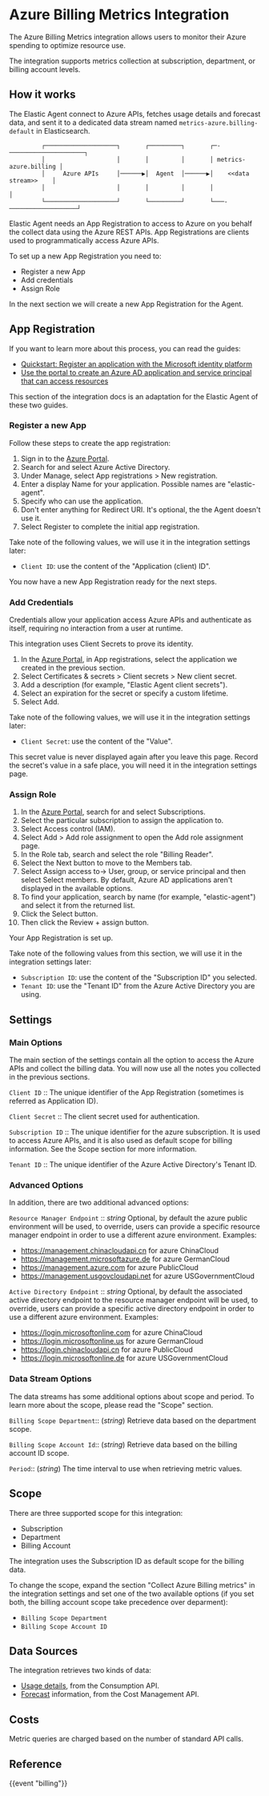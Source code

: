 # Azure Billing Metrics Integration

The Azure Billing Metrics integration allows users to monitor their Azure spending to optimize resource use.

The integration supports metrics collection at subscription, department, or billing account levels.

## How it works

The Elastic Agent connect to Azure APIs, fetches usage details and forecast data, and sent it to a dedicated data stream named `metrics-azure.billing-default` in Elasticsearch.

```text
         ┌────────────────────┐       ┌─────────┐       ┌─-─────────────────────┐
         │                    │       │         │       │ metrics-azure.billing │
         │     Azure APIs     │──────▶│  Agent  │──────▶│    <<data stream>>    │
         │                    │       │         │       │                       │
         └────────────────────┘       └─────────┘       └───-───────────────────┘                                              
```

Elastic Agent needs an App Registration to access to Azure on you behalf the collect data using the Azure REST APIs. App Registrations are clients used to programmatically access Azure APIs.

To set up a new App Registration you need to:

* Register a new App
* Add credentials
* Assign Role

In the next section we will create a new App Registration for the Agent.

## App Registration

If you want to learn more about this process, you can read the guides:

* [Quickstart: Register an application with the Microsoft identity platform](https://docs.microsoft.com/en-us/azure/active-directory/develop/quickstart-register-app) 
* [Use the portal to create an Azure AD application and service principal that can access resources](https://docs.microsoft.com/en-us/azure/active-directory/develop/howto-create-service-principal-portal)

This section of the integration docs is an adaptation for the Elastic Agent of these two guides.

### Register a new App

Follow these steps to create the app registration:

1. Sign in to the [Azure Portal](https://portal.azure.com/).
2. Search for and select Azure Active Directory.
3. Under Manage, select App registrations > New registration.
4. Enter a display Name for your application. Possible names are "elastic-agent".
5. Specify who can use the application.
6. Don't enter anything for Redirect URI. It's optional, the the Agent doesn't use it.
7. Select Register to complete the initial app registration.

Take note of the following values, we will use it in the integration settings later:

* `Client ID`: use the content of the "Application (client) ID".

You now have a new App Registration ready for the next steps.

### Add Credentials

Credentials allow your application access Azure APIs and authenticate as itself, requiring no interaction from a user at runtime.

This integration uses Client Secrets to prove its identity.

1. In the [Azure Portal](https://portal.azure.com/), in App registrations, select the application we created in the previous section.
1. Select Certificates & secrets > Client secrets > New client secret.
1. Add a description (for example, "Elastic Agent client secrets").
1. Select an expiration for the secret or specify a custom lifetime.
1. Select Add.

Take note of the following values, we will use it in the integration settings later:

* `Client Secret`: use the content of the "Value".

This secret value is never displayed again after you leave this page. Record the secret's value in a safe place, you will need it in the integration settings page.

### Assign Role

1. In the [Azure Portal](https://portal.azure.com/), search for and select Subscriptions.
1. Select the particular subscription to assign the application to.
1. Select Access control (IAM).
1. Select Add > Add role assignment to open the Add role assignment page.
1. In the Role tab, search and select the role "Billing Reader".
1. Select the Next button to move to the Members tab.
1. Select Assign access to-> User, group, or service principal and then select Select members. By default, Azure AD applications aren't displayed in the available options.
1. To find your application, search by name (for example, "elastic-agent") and select it from the returned list.
1. Click the Select button.
1. Then click the Review + assign button.

Your App Registration is set up.

Take note of the following values from this section, we will use it in the integration settings later:

* `Subscription ID`: use the content of the "Subscription ID" you selected.
* `Tenant ID`: use the "Tenant ID" from the Azure Active Directory you are using.

## Settings

### Main Options

The main section of the settings contain all the option to access the Azure APIs and collect the billing data. You will now use all the notes you collected in the previous sections.

`Client ID` :: The unique identifier of the App Registration (sometimes is referred as Application ID).

`Client Secret` :: The client secret used for authentication.

`Subscription ID` :: The unique identifier for the azure subscription. It is used to access Azure APIs, and it is also used as default scope for billing information. See the Scope section for more information.

`Tenant ID` :: The unique identifier of the Azure Active Directory's Tenant ID.

### Advanced Options

In addition, there are two additional advanced options:

`Resource Manager Endpoint` ::
_string_
Optional, by default the azure public environment will be used, to override, users can provide a specific resource manager endpoint in order to use a different azure environment.
Examples:

* https://management.chinacloudapi.cn for azure ChinaCloud
* https://management.microsoftazure.de for azure GermanCloud
* https://management.azure.com for azure PublicCloud
* https://management.usgovcloudapi.net for azure USGovernmentCloud

`Active Directory Endpoint` ::
_string_
Optional, by default the associated active directory endpoint to the resource manager endpoint will be used, to override, users can provide a specific active directory endpoint in order to use a different azure environment.
Examples:

* https://login.microsoftonline.com for azure ChinaCloud
* https://login.microsoftonline.us for azure GermanCloud
* https://login.chinacloudapi.cn for azure PublicCloud
* https://login.microsoftonline.de for azure USGovernmentCloud

### Data Stream Options

The data streams has some additional options about scope and period. To learn more about the scope, please read the "Scope" section.

`Billing Scope Department`:: (_string_) Retrieve data based on the department scope.

`Billing Scope Account Id`:: (_string_) Retrieve data based on the billing account ID scope.

`Period`:: (_string_) The time interval to use when retrieving metric values.

## Scope

There are three supported scope for this integration:

* Subscription
* Department
* Billing Account

The integration uses the Subscription ID as default scope for the billing data.

To change the scope, expand the section "Collect Azure Billing metrics" in the integration settings and set one of the two available options (if you set both, the billing account scope take precedence over deparment):

* `Billing Scope Department`
* `Billing Scope Account ID`


## Data Sources

The integration retrieves two kinds of data:

* [Usage details](https://docs.microsoft.com/en-us/azure/cost-management-billing/manage/consumption-api-overview#usage-details-api), from the Consumption API.
* [Forecast](https://docs.microsoft.com/en-us/rest/api/cost-management/forecast) information, from the Cost Management API.



## Costs

Metric queries are charged based on the number of standard API calls.

## Reference

{{event "billing"}}
